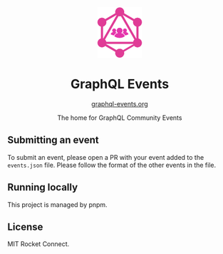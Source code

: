 <div align="center" style="text-align: center;">

<img src="./assets/logo.png" width="20%" alt="GraphQL Events">

<h1>GraphQL Events</h1>

<a href="https://graphql-events.org" target="_blank">graphql-events.org</a>

<p>The home for GraphQL Community Events</p>

</div>
</div>

## Submitting an event

To submit an event, please open a PR with your event added to the `events.json` file. Please follow the format of the other events in the file.

## Running locally

This project is managed by pnpm.

## License

MIT Rocket Connect.
